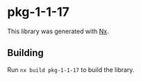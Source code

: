# pkg-1-1-17

This library was generated with [Nx](https://nx.dev).

## Building

Run `nx build pkg-1-1-17` to build the library.
